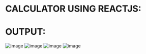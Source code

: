 # CALCULATOR USING REACTJS:
# OUTPUT:
![image](https://github.com/SOMEASVAR/CALC-REACT/assets/93434149/06fe4205-d33d-4cbf-9a80-16a029cc0f56)
![image](https://github.com/SOMEASVAR/CALC-REACT/assets/93434149/767282e3-a7d5-40c2-bad9-922586674152)
![image](https://github.com/SOMEASVAR/CALC-REACT/assets/93434149/56e6654e-780a-4557-b7d8-c13682feda5f)
![image](https://github.com/SOMEASVAR/CALC-REACT/assets/93434149/bde99664-3cd6-4649-8830-0ae4775307c8)
